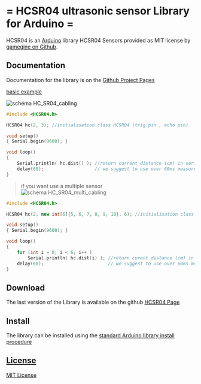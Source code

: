# = HCSR04 ultrasonic sensor Library for Arduino =

HCSR04 is an [Arduino](http://arduino.cc) library HCSR04 Sensors provided as MIT license by [gamegine on Github](https://github.com/gamegine/HCSR04-ultrasonic-sensor-lib).


## Documentation

Documentation for the library is on the
[Github Project Pages](https://github.com/gamegine/HCSR04-ultrasonic-sensor-lib)

[basic example](examples/HCSR04/HCSR04.ino)

![schéma HC_SR04_cabling](https://github.com/gamegine/HCSR04-ultrasonic-sensor-lib/blob/master/examples/HCSR04/HC_SR04_cabling.jpg)

```ino
#include <HCSR04.h>

HCSR04 hc(2, 3); //initialisation class HCSR04 (trig pin , echo pin)

void setup()
{ Serial.begin(9600); }

void loop()
{
    Serial.println( hc.dist() ); //return current distance (cm) in serial
    delay(60);                   // we suggest to use over 60ms measurement cycle, in order to prevent trigger signal to the echo signal.
}
```

> if you want use a multiple sensor  
> ![schéma HC_SR04_multi_cabling](https://github.com/gamegine/HCSR04-ultrasonic-sensor-lib/blob/master/examples/HCSR04_multi/HCSR04_multi.ino)

```ino
#include <HCSR04.h>

HCSR04 hc(2, new int[6]{5, 6, 7, 8, 9, 10}, 6); //initialisation class HCSR04 (trig pin , echo pin, number of sensor)

void setup()
{ Serial.begin(9600); }

void loop()
{
    for (int i = 0; i < 6; i++ )
        Serial.println( hc.dist(i) ); //return curent distance (cm) in serial for sensor 1 to 6
    delay(60);                        // we suggest to use over 60ms measurement cycle, in order to prevent trigger signal to the echo signal.
}
```

## Download

The last version of the Library is available on the github
[HCSR04 Page](https://github.com/gamegine/HCSR04-ultrasonic-sensor-lib/releases)

## Install

The library can be installed using the [standard Arduino library install procedure](http://arduino.cc/en/Guide/Libraries)

## [License](https://github.com/gamegine/HCSR04-ultrasonic-sensor-lib/blob/master/LICENSE)

[MIT License](https://github.com/gamegine/HCSR04-ultrasonic-sensor-lib/blob/master/LICENSE)
